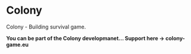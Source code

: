 # Colony
Colony - Building survival game.

<b>You can be part of the Colony developmanet... Support here -> colony-game.eu
